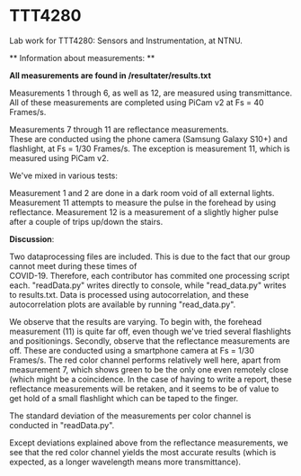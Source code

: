 # TTT4280
Lab work for TTT4280: Sensors and Instrumentation, at NTNU.

** Information about measurements: **

__All measurements are found in /resultater/results.txt__

Measurements 1 through 6, as well as 12, are measured using transmittance.\
All of these measurements are completed using PiCam v2 at Fs = 40 Frames/s.

Measurements 7 through 11 are reflectance measurements.\
These are conducted using the phone camera (Samsung Galaxy S10+) and flashlight, at Fs = 1/30 Frames/s.
The exception is measurement 11, which is measured using PiCam v2.

We've mixed in various tests:

Measurement 1 and 2 are done in a dark room void of all external lights.
Measurement 11 attempts to measure the pulse in the forehead by using reflectance.
Measurement 12 is a measurement of a slightly higher pulse after a couple of trips up/down the stairs.

__Discussion__:

Two dataprocessing files are included. This is due to the fact that our group cannot meet during these times of\
COVID-19. Therefore, each contributor has commited one processing script each. "readData.py" writes directly to console,
while "read_data.py" writes to results.txt. Data is processed using autocorrelation, and these autocorrelation plots are available by running "read_data.py".

We observe that the results are varying. To begin with, the forehead measurement (11) is quite far off, even though we've tried several flashlights and positionings. Secondly, observe that the reflectance measurements are off. These are conducted using a smartphone camera at Fs = 1/30 Frames/s. The red color channel performs relatively well here, apart from measurement 7, which shows green to be the only one even remotely close (which might be a coincidence. In the case of having to write a report, these reflectance measurements will be retaken, and it seems to be of value to get hold of a small flashlight which can be taped to the finger.

The standard deviation of the measurements per color channel is conducted in "readData.py".

Except deviations explained above from the reflectance measurements, we see that the red color channel yields the most accurate results (which is expected, as a longer wavelength means more transmittance).

